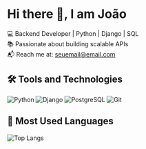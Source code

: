 # Hi there 👋, I am João  

💻 Backend Developer | Python | Django | SQL  
📚 Passionate about building scalable APIs  
📬 Reach me at: [seuemail@email.com](mailto:fontaocontato@gmail.com)  

## 🛠️ Tools and Technologies  
![Python](https://img.shields.io/badge/-Python-3776AB?style=flat&logo=python&logoColor=white)
![Django](https://img.shields.io/badge/-Django-092E20?style=flat&logo=django&logoColor=white)
![PostgreSQL](https://img.shields.io/badge/-PostgreSQL-316192?style=flat&logo=postgresql&logoColor=white)
![Git](https://img.shields.io/badge/-Git-F05032?style=flat&logo=git&logoColor=white)



## 🚀 Most Used Languages  
![Top Langs](https://github-readme-stats.vercel.app/api/top-langs/?username=seuUsuario&layout=compact&theme=dark)  

